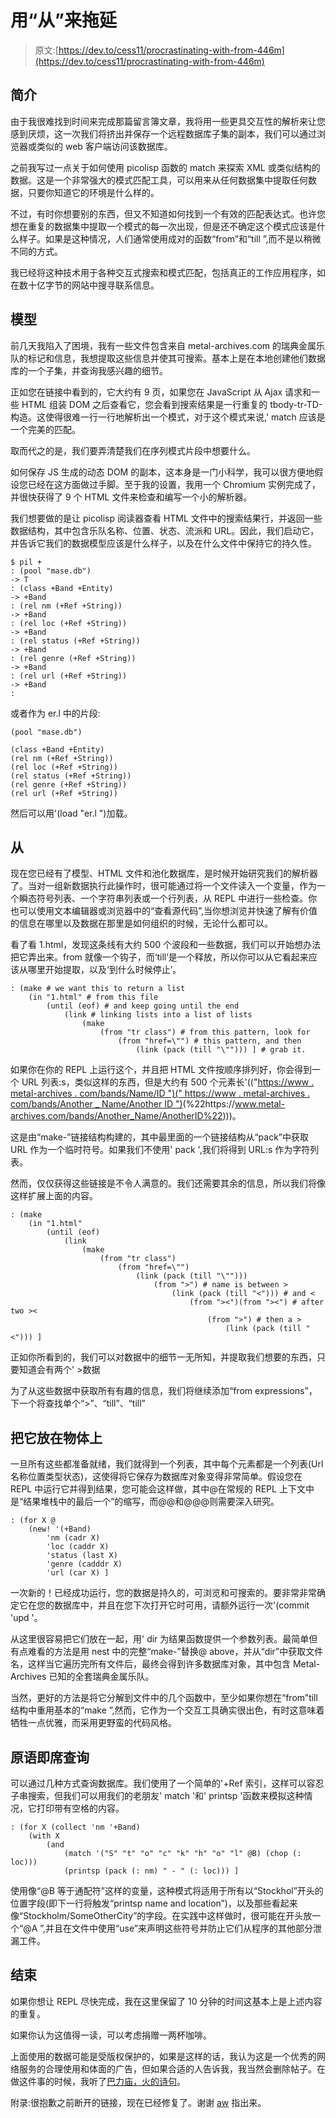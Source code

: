 # 用“从”来拖延

> 原文:[https://dev.to/cess11/procrastinating-with-from-446m](https://dev.to/cess11/procrastinating-with-from-446m)

## [](#introduction)简介

由于我很难找到时间来完成那篇留言簿文章，我将用一些更具交互性的解析来让您感到厌烦，这一次我们将挤出并保存一个远程数据库子集的副本，我们可以通过浏览器或类似的 web 客户端访问该数据库。

之前我写过一点关于如何使用 picolisp 函数的 match 来探索 XML 或类似结构的数据。这是一个非常强大的模式匹配工具，可以用来从任何数据集中提取任何数据，只要你知道它的环境是什么样的。

不过，有时你想要别的东西，但又不知道如何找到一个有效的匹配表达式。也许您想在重复的数据集中提取一个模式的每一次出现，但是还不确定这个模式应该是什么样子。如果是这种情况，人们通常使用成对的函数“from”和“till ”,而不是以稍微不同的方式。

我已经将这种技术用于各种交互式搜索和模式匹配，包括真正的工作应用程序，如在数十亿字节的网站中搜寻联系信息。

## [](#the-model)模型

前几天我陷入了困境，我有一些文件包含来自 metal-archives.com 的瑞典金属乐队的标记和信息，我想提取这些信息并使其可搜索。基本上是在本地创建他们数据库的一个子集，并查询我感兴趣的细节。

正如您在链接中看到的，它大约有 9 页，如果您在 JavaScript 从 Ajax 请求和一些 HTML 组装 DOM 之后查看它，您会看到搜索结果是一行重复的 tbody-tr-TD-构造。这使得很难一行一行地解析出一个模式，对于这个模式来说,' match 应该是一个完美的匹配。

取而代之的是，我们要弄清楚我们在序列模式片段中想要什么。

如何保存 JS 生成的动态 DOM 的副本，这本身是一门小科学，我可以很方便地假设您已经在这方面做过手脚。至于我的设置，我用一个 Chromium 实例完成了，并很快获得了 9 个 HTML 文件来检查和编写一个小的解析器。

我们想要做的是让 picolisp 阅读器查看 HTML 文件中的搜索结果行，并返回一些数据结构，其中包含乐队名称、位置、状态、流派和 URL。因此，我们启动它，并告诉它我们的数据模型应该是什么样子，以及在什么文件中保持它的持久性。

```
$ pil +
: (pool "mase.db") 
-> T
: (class +Band +Entity)
-> +Band
: (rel nm (+Ref +String))
-> +Band
: (rel loc (+Ref +String))
-> +Band
: (rel status (+Ref +String))
-> +Band
: (rel genre (+Ref +String))
-> +Band
: (rel url (+Ref +String))
-> +Band
: 
```

或者作为 er.l 中的片段:

```
(pool "mase.db") 

(class +Band +Entity)
(rel nm (+Ref +String))
(rel loc (+Ref +String))
(rel status (+Ref +String))
(rel genre (+Ref +String))
(rel url (+Ref +String)) 
```

然后可以用'(load "er.l ")加载。

## [](#the-from)从

现在您已经有了模型、HTML 文件和池化数据库，是时候开始研究我们的解析器了。当对一组新数据执行此操作时，很可能通过将一个文件读入一个变量，作为一个瞬态符号列表、一个字符串列表或一个行列表，从 REPL 中进行一些检查。你也可以使用文本编辑器或浏览器中的“查看源代码”,当你想浏览并快速了解有价值的信息在哪里以及数据在那里是如何组织的时候，无论什么都可以。

看了看 1.html，发现这条线有大约 500 个波段和一些数据，我们可以开始想办法把它弄出来。from 就像一个钩子，而‘till’是一个释放，所以你可以从它看起来应该从哪里开始提取，以及‘到什么时候停止’。

```
: (make # we want this to return a list
    (in "1.html" # from this file
        (until (eof) # and keep going until the end
            (link # linking lists into a list of lists
                (make 
                    (from "tr class") # from this pattern, look for
                        (from "href=\"") # this pattern, and then 
                            (link (pack (till "\""))) ] # grab it. 
```

如果你在你的 REPL 上运行这个，并且把 HTML 文件按顺序排列好，你会得到一个 URL 列表:s，类似这样的东西，但是大约有 500 个元素长'(("[https://www . metal-archives . com/bands/Name/ID ")(" https://www . metal-archives . com/bands/Another _ Name/Another ID ")](https://www.metal-archives.com/bands/Name/ID%22)(%22https://www.metal-archives.com/bands/Another_Name/AnotherID%22)))。

这是由“make-”链接结构构建的，其中最里面的一个链接结构从“pack”中获取 URL 作为一个临时符号。如果我们不使用' pack ',我们将得到 URL:s 作为字符列表。

然而，仅仅获得这些链接是不令人满意的。我们还需要其余的信息，所以我们将像这样扩展上面的内容。

```
: (make 
    (in "1.html" 
        (until (eof) 
            (link 
                (make 
                    (from "tr class")
                        (from "href=\"")
                            (link (pack (till "\""))) 
                                (from ">") # name is between >
                                    (link (pack (till "<"))) # and <
                                        (from "><")(from "><") # after two >< 
                                            (from ">") # then a >
                                                (link (pack (till "<"))) ] 
```

正如你所看到的，我们可以对数据中的细节一无所知，并提取我们想要的东西，只要知道会有两个' >数据

为了从这些数据中获取所有有趣的信息，我们将继续添加“from expressions”，下一个将查找单个“>”、“till”、“till”

## [](#putting-it-in-objects)把它放在物体上

一旦所有这些都准备就绪，我们就得到一个列表，其中每个元素都是一个列表(Url 名称位置类型状态)，这使得将它保存为数据库对象变得非常简单。假设您在 REPL 中运行它并得到结果，您可能会这样做，其中@在常规的 REPL 上下文中是“结果堆栈中的最后一个”的缩写，而@@和@@@则需要深入研究。

```
: (for X @ 
    (new! '(+Band)
        'nm (cadr X)
        'loc (caddr X)
        'status (last X)
        'genre (cadddr X)
        'url (car X) ] 
```

一次新的！已经成功运行，您的数据是持久的，可浏览和可搜索的。要非常非常确定它在您的数据库中，并且在您下次打开它时可用，请额外运行一次'(commit 'upd '。

从这里很容易把它们放在一起，用' dir 为结果函数提供一个参数列表。最简单但有点难看的方法是用 nest 中的完整“make-”替换@ above，并从“dir”中获取文件名，这样当它遍历完所有文件后，最终会得到许多数据库对象，其中包含 Metal-Archives 已知的全套瑞典金属乐队。

当然，更好的方法是将它分解到文件中的几个函数中，至少如果你想在“from”till 结构中重用基本的“make ”,然而，它作为一个交互工具确实很出色，有时这意味着牺牲一点优雅，而采用更野蛮的代码风格。

## [](#primitive-ad-hoc-queries)原语即席查询

可以通过几种方式查询数据库。我们使用了一个简单的'+Ref 索引，这样可以容忍子串搜索，但我们可以用我们的老朋友' match '和' printsp '函数来模拟这种情况，它打印带有空格的内容。

```
: (for X (collect 'nm '+Band) 
    (with X
        (and 
            (match '("S" "t" "o" "c" "k" "h" "o" "l" @B) (chop (: loc)))
            (printsp (pack (: nm) " - " (: loc))) ] 
```

使用像“@B 等于通配符”这样的变量，这种模式将适用于所有以“Stockhol”开头的位置字段(即下一行将触发“printsp name and location”)，以及那些看起来像“Stockholm/SomeOtherCity”的字段。在实践中这样做时，很可能在开头放一个“@A ”,并且在文件中使用“use”来声明这些符号并防止它们从程序的其他部分泄漏工件。

## [](#the-end)结束

如果你想让 REPL 尽快完成，我在这里保留了 10 分钟的时间这基本上是上述内容的重复。

如果你认为这值得一读，可以考虑捐赠一两杯咖啡。

上面使用的数据可能是受版权保护的，如果是这样的话，我认为这是一个优秀的网络服务的合理使用和体面的广告，但如果合适的人告诉我，我当然会删除帖子。在做这件事的时候，我听了[巴力庙，火的诗句](https://www.youtube.com/watch?v=Lcj3biWucpU)。

附录:很抱歉之前断开的链接，现在已经修复了。谢谢 [aw](https://picolisp.a1w.ca/) 指出来。